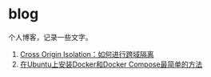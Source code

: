 # blog
个人博客，记录一些文字。

1. [Cross Origin Isolation：如何进行跨域隔离](./cross-origin-isolation.md)
1. [在Ubuntu上安装Docker和Docker Compose最简单的方法](./install-docker-on-ubuntu.md)